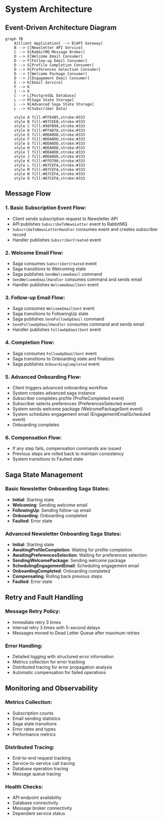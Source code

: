 # System Architecture

## Event-Driven Architecture Diagram

```mermaid
graph TB
    A[Client Application] --> B[API Gateway]
    B --> C[Newsletter API Service]
    C --> D[RabbitMQ Message Broker]
    D --> E[Welcome Email Consumer]
    D --> F[Follow-up Email Consumer]
    D --> G[Profile Completion Consumer]
    D --> H[Preferences Selection Consumer]
    D --> I[Welcome Package Consumer]
    D --> J[Engagement Email Consumer]
    E --> K[Email Service]
    F --> K
    I --> K
    C --> L[PostgreSQL Database]
    L --> M[Saga State Storage]
    L --> N[Advanced Saga State Storage]
    L --> O[Subscriber Data]
    
    style A fill:#FFE4B5,stroke:#333
    style B fill:#87CEEB,stroke:#333
    style C fill:#98FB98,stroke:#333
    style D fill:#FFA07A,stroke:#333
    style E fill:#DDA0DD,stroke:#333
    style F fill:#DDA0DD,stroke:#333
    style G fill:#DDA0DD,stroke:#333
    style H fill:#DDA0DD,stroke:#333
    style I fill:#DDA0DD,stroke:#333
    style J fill:#DDA0DD,stroke:#333
    style K fill:#FFD700,stroke:#333
    style L fill:#87CEFA,stroke:#333
    style M fill:#87CEFA,stroke:#333
    style N fill:#87CEFA,stroke:#333
    style O fill:#87CEFA,stroke:#333
```

## Message Flow

### 1. Basic Subscription Event Flow:
   - Client sends subscription request to Newsletter API
   - API publishes `SubscribeToNewsLetter` event to RabbitMQ
   - `SubscribeToNewsLetterHandler` consumes event and creates subscriber record
   - Handler publishes `SubscriberCreated` event

### 2. Welcome Email Flow:
   - Saga consumes `SubscriberCreated` event
   - Saga transitions to Welcoming state
   - Saga publishes `SendWelcomeEmail` command
   - `SendWelcomeEmailHandler` consumes command and sends email
   - Handler publishes `WelcomeEmailSent` event

### 3. Follow-up Email Flow:
   - Saga consumes `WelcomeEmailSent` event
   - Saga transitions to FollowingUp state
   - Saga publishes `SendFollowUpEmail` command
   - `SendFollowUpEmailHandler` consumes command and sends email
   - Handler publishes `FollowUpEmailSent` event

### 4. Completion Flow:
   - Saga consumes `FollowUpEmailSent` event
   - Saga transitions to Onboarding state and finalizes
   - Saga publishes `OnboardingCompleted` event

### 5. Advanced Onboarding Flow:
   - Client triggers advanced onboarding workflow
   - System creates advanced saga instance
   - Subscriber completes profile (ProfileCompleted event)
   - Subscriber selects preferences (PreferencesSelected event)
   - System sends welcome package (WelcomePackageSent event)
   - System schedules engagement email (EngagementEmailScheduled event)
   - Onboarding completes

### 6. Compensation Flow:
   - If any step fails, compensation commands are issued
   - Previous steps are rolled back to maintain consistency
   - System transitions to Faulted state

## Saga State Management

### Basic Newsletter Onboarding Saga States:
- **Initial**: Starting state
- **Welcoming**: Sending welcome email
- **FollowingUp**: Sending follow-up email
- **Onboarding**: Onboarding completed
- **Faulted**: Error state

### Advanced Newsletter Onboarding Saga States:
- **Initial**: Starting state
- **AwaitingProfileCompletion**: Waiting for profile completion
- **AwaitingPreferencesSelection**: Waiting for preferences selection
- **SendingWelcomePackage**: Sending welcome package
- **SchedulingEngagementEmail**: Scheduling engagement email
- **OnboardingCompleted**: Onboarding completed
- **Compensating**: Rolling back previous steps
- **Faulted**: Error state

## Retry and Fault Handling

### Message Retry Policy:
- Immediate retry 3 times
- Interval retry 3 times with 5-second delays
- Messages moved to Dead Letter Queue after maximum retries

### Error Handling:
- Detailed logging with structured error information
- Metrics collection for error tracking
- Distributed tracing for error propagation analysis
- Automatic compensation for failed operations

## Monitoring and Observability

### Metrics Collection:
- Subscription counts
- Email sending statistics
- Saga state transitions
- Error rates and types
- Performance metrics

### Distributed Tracing:
- End-to-end request tracking
- Service-to-service call tracing
- Database operation tracing
- Message queue tracing

### Health Checks:
- API endpoint availability
- Database connectivity
- Message broker connectivity
- Dependent service status